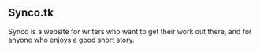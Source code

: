 ## Synco.tk

Synco is a website for writers who want to get their work out there, and for anyone who enjoys a good short story.
